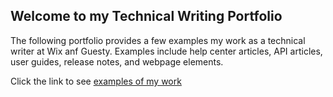 ## Welcome to my Technical Writing Portfolio

The following portfolio provides a few examples my work as a technical writer at Wix anf Guesty.
Examples include help center articles, API articles, user guides, release notes, and webpage elements.

Click the link to see [examples of my work](https://github.com/AngeliqueMarachev/tech_writing/wiki)

